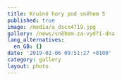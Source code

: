 ```yaml
---
title: Krušné hory pod sněhem 5
published: true
image: /media/a_dscn4719.jpg
gallery: /news/sněhem-za-vydří-dna
lang_alternatives:
  en_GB: {}
date: '2019-02-06 09:51:27 +0100'
category: gallery
layout: photo
---
```


